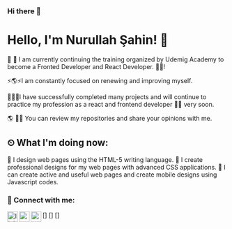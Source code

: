 ### Hi there 👋


# Hello, I'm Nurullah Şahin! 👋

<p>🔭 🌱 I am currently continuing the training organized by Udemig Academy to become a Fronted Developer and React Developer. 👨‍🎓!</p>
<p>⚡🌎⚡I am constantly focused on renewing and improving myself.</p>
<p>🚀🚀🚀I have successfully completed many projects and will continue to practice my profession as a react and frontend developer 👩‍💻 very soon.</p>
<p>🌎 👩‍💻  You can review my repositories and share your opinions with me.</p>

## ⏲ What I'm doing now:
📃 I design web pages using the HTML-5 writing language.
📃 I create professional designs for my web pages with advanced CSS applications.
📃 I can create active and useful web pages and create mobile designs using Javascript codes.


### 📩 Connect with me:

[<img align="left" alt="linkedin | LinkedIn" width="24px" src="https://img.shields.io/badge/Alpine_Linux-0D597F?style=for-the-badge&logo=alpine-linux&logoColor=white" />]
[<img align="left" height="24" width="24" src="https://img.shields.io/badge/Android-3DDC84?style=for-the-badge&logo=android&logoColor=white" />]
[<img align="left" height="24" width="24" src="https://img.shields.io/badge/HTML5-E34F26?style=for-the-badge&logo=html5&logoColor=white" />]


<br />


[instagram]: https://instagram.com/nurullahsahin58?utm_source=qr&igshid=dDFycXZtZm40d2hr
[linkedin]: https://www.linkedin.com/in/nurullah-%C5%9Fahin-9a07a4290/
[gmail]: nsahininovation@gmail.com
[twitter]: https://x.com/NurullahSahin33?t=0xE2pSwEI5PMSYpRcjtT1A&s=08
<br />







